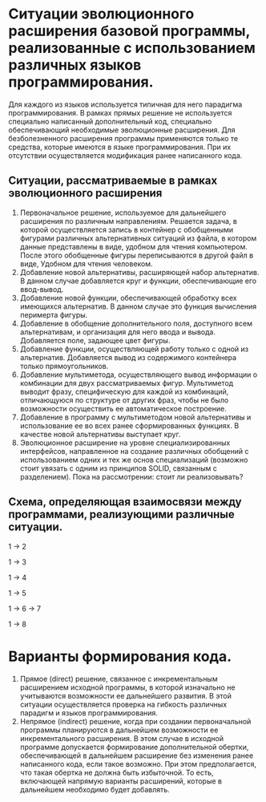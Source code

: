 # Ситуации эволюционного расширения базовой программы, реализованные с использованием различных языков программирования.

Для каждого из языков используется типичная для него парадигма программирования.
В рамках прямых решение не используется специально написанный дополнительный код, специально обеспечивающий необходимые эволюционные расширения. Для безболезненного расширения программы применяются только те средства, которые имеются в языке программирования. При их отсутствии осуществляется модификация ранее написанного кода.

## Ситуации, рассматриваемые в рамках эволюционного расширения

1. Первоначальное решение, используемое для дальнейшего расширения по различным направлениям. Решается задача, в которой осуществляется запись в контейнер с обобщенными фигурами различных альтернативных ситуаций из файла, в котором данные представлены в виде, удобном для чтения компьютером. После этого обобщенные фигуры переписываются в другой файл в виде, Удобном для чтения человеком.
2. Добавление новой альтернативы, расширяющей набор альтернатив. В данном случае добавляется круг и функции, обеспечивающие его ввод-вывод.
3. Добавление новой функции, обеспечивающей обработку всех имеющихся альтернатив. В данном случае это функция вычисления перимерта фигуры.
4. Добавление в обобщение дополнительного поля, доступного всем альтернативам, и организация для него ввода и вывода. Добавляется поле, задающее цвет фигуры.
5. Добавление функции, осуществляющей работу только с одной из альтернатив. Добавляется вывод из содержимого контейнера только прямоугольников.
6. Добавление мультиметода, осуществляющего вывод информации о комбинации для двух рассматриваемых фигур. Мультиметод выводит фразу, специфическую для каждой из комбинаций, отличающуюся по структуре от других фраз, чтобы не было возможности осуществить ее автоматическое построение.
7. Добавление в программу с мультиметодом новой альтернативы и использование ее во всех ранее сформированных функциях. В качестве новой альтернативы выступает круг.
8. Эволюционное расширение на уровне специализированных интерфейсов, направленное на создание различных обобщений с использованием одних и тех же основ специализаций (возможно стоит увязать с одним из принципов SOLID, связанным с разделением). Пока на рассмотрении: стоит ли реализовывать?

## Схема, определяющая взаимосвязи между программами, реализующими различные ситуации.

1 -> 2

1 -> 3

1 -> 4

1 -> 5

1 -> 6 -> 7

1 -> 8

# Варианты формирования кода.

1. Прямое (direct) решение, связанное с инкрементальным расширением исходной программы, в которой изначально не учитываются возможности ее дальнейшего развития. В этой ситуации осуществляется проверка на гибкость различных парадигм и языков программирования.
2. Непрямое (indirect) решение, когда при создании первоначальной программы планируются в дальнейшем возможности ее инкрементального расширения. В этом случае в исходной программе допускается формирование дополнительной обертки, обеспечивающей в дальнейшем расширение без изменения ранее написанного кода, если такое возможно. При этом предполагается, что такая обертка не должна быть избыточной. То есть, включающей напрямую варианты расширений, которые в дальнейшем необходимо будет добавлять.
